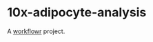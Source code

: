 # 10x-adipocyte-analysis

A [workflowr][] project.

[workflowr]: https://github.com/jdblischak/workflowr

